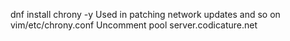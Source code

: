 dnf install chrony -y
Used in patching network updates and so on 
vim/etc/chrony.conf 
Uncomment pool server.codicature.net